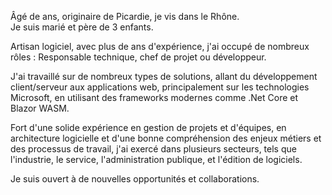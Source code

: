 ﻿Âgé de <v-age> ans, originaire de Picardie, je vis dans le Rhône.<br />
Je suis marié et père de 3 enfants.

Artisan logiciel, avec plus de <v-anciennete> ans d'expérience,
j'ai occupé de nombreux rôles : Responsable technique, chef de projet ou développeur.

J'ai travaillé sur de nombreux types de solutions, allant du développement client/serveur aux applications web,
principalement sur les technologies Microsoft, en utilisant des frameworks modernes comme .Net Core et Blazor WASM.

Fort d'une solide expérience en gestion de projets et d'équipes, en architecture logicielle et d'une bonne compréhension
des enjeux métiers et des processus de travail, j'ai exercé dans plusieurs secteurs, tels que l'industrie, le service,
l'administration publique, et l'édition de logiciels.

Je suis ouvert à de nouvelles opportunités et collaborations.